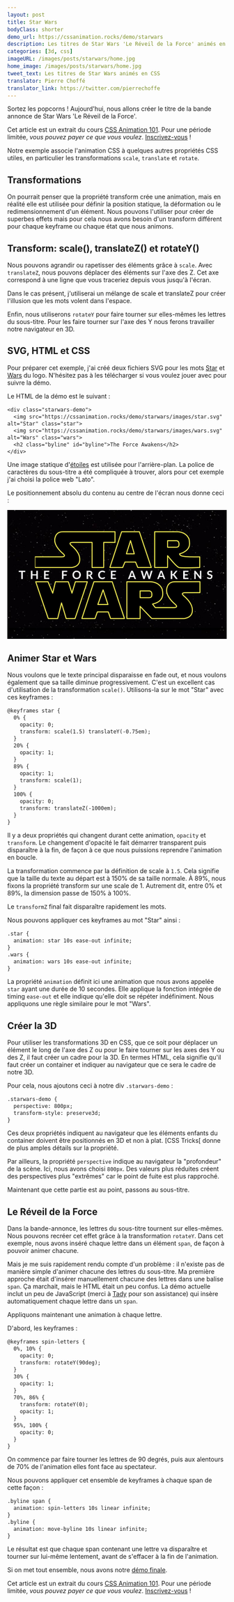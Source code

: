 ```yaml
---
layout: post
title: Star Wars
bodyClass: shorter
demo_url: https://cssanimation.rocks/demo/starwars
description: Les titres de Star Wars 'Le Réveil de la Force' animés en CSS
categories: [3d, css]
imageURL: /images/posts/starwars/home.jpg
home_image: /images/posts/starwars/home.jpg
tweet_text: Les titres de Star Wars animés en CSS
translator: Pierre Choffé
translator_link: https://twitter.com/pierrechoffe
---
```


Sortez les popcorns ! Aujourd'hui, nous allons cr&eacute;er le titre de la bande annonce de Star Wars 'Le R&eacute;veil de la Force'.

<p data-height="468" data-theme-id="12592" data-slug-hash="pJzwEw" data-default-tab="result" data-user="donovanh" class="codepen"></p>

<div class="callout"> 
  Cet article est un extrait du cours <a href="/courses/animation-101/">CSS Animation 101</a>. Pour une p&eacute;riode limit&eacute;e, <em>vous pouvez payer ce que vous voulez</em>. <a href="/courses/animation-101/">Inscrivez-vous</a> !
</div>

Notre exemple associe l'animation CSS &agrave; quelques autres propri&eacute;t&eacute;s CSS utiles, en particulier les transformations `scale`, `translate` et `rotate`.

## Transformations

On pourrait penser que la propri&eacute;t&eacute; transform cr&eacute;e une animation, mais en r&eacute;alit&eacute; elle est utilis&eacute;e pour d&eacute;finir la position statique, la d&eacute;formation ou le redimensionnement d'un &eacute;l&eacute;ment. Nous pouvons l'utiliser pour cr&eacute;er de superbes effets mais pour cela nous avons besoin d'un transform diff&eacute;rent pour chaque keyframe ou chaque &eacute;tat que nous animons.

## Transform: scale(), translateZ() et rotateY()

Nous pouvons agrandir ou rapetisser des &eacute;l&eacute;ments gr&acirc;ce &agrave; `scale`. Avec `translateZ`, nous pouvons d&eacute;placer des &eacute;l&eacute;ments sur l'axe des Z. Cet axe correspond &agrave; une ligne que vous traceriez depuis vous jusqu'&agrave; l'&eacute;cran.

Dans le cas pr&eacute;sent, j'utiliserai un m&eacute;lange de scale et translateZ pour cr&eacute;er l'illusion que les mots volent dans l'espace.

Enfin, nous utiliserons `rotateY` pour faire tourner sur elles-m&ecirc;mes les lettres du sous-titre. Pour les faire tourner sur l'axe des Y nous ferons travailler notre navigateur en 3D.

## SVG, HTML et CSS

Pour pr&eacute;parer cet exemple, j'ai cr&eacute;&eacute; deux fichiers SVG pour les mots [Star](/demo/starwars/images/star.svg) et [Wars](/demo/starwars/images/wars.svg) du logo. N'h&eacute;sitez pas &agrave; les t&eacute;l&eacute;charger si vous voulez jouer avec pour suivre la d&eacute;mo.

Le HTML de la d&eacute;mo est le suivant :

    <div class="starwars-demo">
      <img src="https://cssanimation.rocks/demo/starwars/images/star.svg" alt="Star" class="star">
      <img src="https://cssanimation.rocks/demo/starwars/images/wars.svg" alt="Wars" class="wars">
      <h2 class="byline" id="byline">The Force Awakens</h2>
    </div>

Une image statique d'[&eacute;toiles](/demo/starwars/images/bg.jpg) est utilis&eacute;e pour l'arri&egrave;re-plan. La police de caract&egrave;res du sous-titre a &eacute;t&eacute; compliqu&eacute;e &agrave; trouver, alors pour cet exemple j'ai choisi la police web &quot;Lato&quot;.

Le positionnement absolu du contenu au centre de l'&eacute;cran nous donne ceci :

<img src="/images/posts/starwars/starwars.jpg" />

## Animer Star et Wars

Nous voulons que le texte principal disparaisse en fade out, et nous voulons &eacute;galement que sa taille diminue progressivement. C'est un excellent cas d'utilisation de la transformation `scale()`. Utilisons-la sur le mot &quot;Star&quot; avec ces keyframes :

    @keyframes star {
      0% {
        opacity: 0;
        transform: scale(1.5) translateY(-0.75em);
      }
      20% {
        opacity: 1;
      }
      89% {
        opacity: 1;
        transform: scale(1);
      }
      100% {
        opacity: 0;
        transform: translateZ(-1000em);
      }
    }

Il y a deux propri&eacute;t&eacute;s qui changent durant cette animation, `opacity` et `transform`. Le changement d'opacit&eacute; le fait d&eacute;marrer transparent puis dispara&icirc;tre &agrave; la fin, de fa&ccedil;on &agrave; ce que nous puissions reprendre l'animation en boucle.

La transformation commence par la d&eacute;finition de scale &agrave; `1.5`. Cela signifie que la taille du texte au d&eacute;part est &agrave; 150% de sa taille normale. &Agrave; 89%, nous fixons la propri&eacute;t&eacute; transform sur une scale de 1. Autrement dit, entre 0% et 89%, la dimension passe de 150% &agrave; 100%.

Le `transformZ` final fait dispara&icirc;tre rapidement les mots.

Nous pouvons appliquer ces keyframes au mot &quot;Star&quot; ainsi :

    .star {
      animation: star 10s ease-out infinite;
    }
    .wars {
      animation: wars 10s ease-out infinite;
    }

La propri&eacute;t&eacute; `animation`&nbsp;d&eacute;finit ici une animation que nous avons appel&eacute;e `star`&nbsp;ayant une dur&eacute;e de 10 secondes. Elle applique la fonction int&eacute;gr&eacute;e de timing `ease-out` et elle indique qu'elle doit se r&eacute;p&eacute;ter ind&eacute;finiment. Nous appliquons une r&egrave;gle similaire pour le mot &quot;Wars&quot;.

## Cr&eacute;er la 3D

Pour utiliser les transformations 3D en CSS, que ce soit pour d&eacute;placer un &eacute;l&eacute;ment le long de l'axe des Z ou pour le faire tourner sur les axes des Y ou des Z, il faut cr&eacute;er un cadre pour la 3D. En termes HTML, cela signifie qu'il faut cr&eacute;er un container et indiquer au navigateur que ce sera le cadre de notre 3D.

Pour cela, nous ajoutons ceci &agrave; notre div&nbsp;`.starwars-demo` :
 

    .starwars-demo {
      perspective: 800px;
      transform-style: preserve3d;
    } 


Ces deux propri&eacute;t&eacute;s indiquent au navigateur que les &eacute;l&eacute;ments enfants du container doivent &ecirc;tre positionn&eacute;s en 3D et non &agrave; plat. [CSS Tricks[ donne de plus amples d&eacute;tails sur la propri&eacute;t&eacute;.

Par ailleurs, la propri&eacute;t&eacute; `perspective` indique au navigateur la &quot;profondeur&quot; de la sc&egrave;ne. Ici, nous avons choisi `800px`. Des valeurs plus r&eacute;duites cr&eacute;ent des perspectives plus &quot;extr&ecirc;mes&quot; car le point de fuite est plus rapproch&eacute;.

Maintenant que cette partie est au point, passons au sous-titre.

## Le R&eacute;veil de la Force

Dans la bande-annonce, les lettres du sous-titre tournent sur elles-m&ecirc;mes. Nous pouvons recr&eacute;er cet effet gr&acirc;ce &agrave; la transformation `rotateY`. Dans cet exemple, nous avons ins&eacute;r&eacute; chaque lettre dans un &eacute;l&eacute;ment `span`, de fa&ccedil;on &agrave; pouvoir animer chacune.

Mais je me suis rapidement rendu compte d'un probl&egrave;me : il n'existe pas de mani&egrave;re simple d'animer chacune des lettres du sous-titre. Ma premi&egrave;re approche &eacute;tait d'ins&eacute;rer manuellement chacune des lettres dans une balise `span`. &Ccedil;a marchait, mais le HTML &eacute;tait un peu confus. La d&eacute;mo actuelle inclut un peu de JavaScript (merci &agrave; [Tady](https://twitter.com/tadywankenobi) pour son assistance) qui ins&egrave;re automatiquement chaque lettre dans un `span`.

Appliquons maintenant une animation &agrave; chaque lettre.

D'abord, les keyframes :
 

    @keyframes spin-letters {
      0%, 10% {
        opacity: 0;
        transform: rotateY(90deg);
      }
      30% {
        opacity: 1;
      }
      70%, 86% {
        transform: rotateY(0);
        opacity: 1;
      }
      95%, 100% {
        opacity: 0;
      }
    }


On commence par faire tourner les lettres de 90 degr&eacute;s, puis aux alentours de 70% de l'animation elles font face au spectateur.

Nous pouvons appliquer cet ensemble de keyframes &agrave; chaque span de cette fa&ccedil;on :
 

    .byline span {
      animation: spin-letters 10s linear infinite;
    }
    .byline {
      animation: move-byline 10s linear infinite;
    }


Le r&eacute;sultat est que chaque span contenant une lettre va dispara&icirc;tre et tourner sur lui-m&ecirc;me lentement, avant de s'effacer &agrave; la fin de l'animation.

Si on met tout ensemble, nous avons notre [d&eacute;mo finale](http://codepen.io/donovanh/pen/pJzwEw?editors=110).
<p data-height="468" data-theme-id="12592" data-slug-hash="pJzwEw" data-default-tab="result" data-user="donovanh" class="codepen">

<script async src="//assets.codepen.io/assets/embed/ei.js"></script>

<div class="callout"> 

Cet article est un extrait du cours <a href="/courses/animation-101/">CSS Animation 101</a>. Pour une p&eacute;riode limit&eacute;e, <em>vous pouvez payer ce que vous voulez</em>. <a href="/courses/animation-101/">Inscrivez-vous</a> !

</div>


